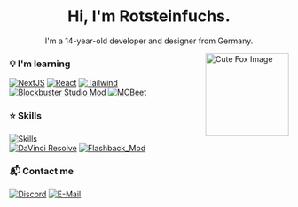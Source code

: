 <h1 align="center">Hi, I'm Rotsteinfuchs.</h1>
<p align="center">I'm a 14-year-old developer and designer from Germany.</p>

<img src="https://minecraft.wiki/images/Fox_Faceplant.gif" alt="Cute Fox Image" width="150" height="150" align="right" />

### 💡 I'm learning
[![NextJS](https://img.shields.io/badge/Next.JS-black?style=for-the-badge&logo=nextdotjs&logoColor=white)](https://www.nextjs.org/)
[![React](https://img.shields.io/badge/React-61DAFB?style=for-the-badge&logo=react&logoColor=black)](https://react.dev/)
[![Tailwind](https://img.shields.io/badge/Tailwind-06B6D4?style=for-the-badge&logo=tailwindcss&logoColor=white)](https://tailwindcss.com/)  
[![Blockbuster Studio Mod](https://img.shields.io/badge/Blockbuster_Studio_Mod-black?style=for-the-badge)](https://modrinth.com/mod/bbs-mod)
[![MCBeet](https://img.shields.io/badge/MCBeet-B70C38?style=for-the-badge)](https://github.com/mcbeet)

### ⭐️ Skills
![Skills](https://skillicons.dev/icons?i=linux,windows,bash,css,js,html,php,py,java,arduino,codepen,git,github,vscode,md,figma,svg&perline=10&theme=dark)  
[![DaVinci Resolve](https://img.shields.io/badge/DaVinci_Resolve-233A51?style=for-the-badge&logo=davinciresolve&logoColor=white)](https://www.blackmagicdesign.com/products/davinciresolve)
[![Flashback_Mod](https://img.shields.io/badge/Flashback_Mod-FAFAFA?style=for-the-badge)](https://modrinth.com/mod/flashback)

### 📬 Contact me
[![Discord](https://img.shields.io/badge/Discord:-@Rotsteinfuchs-5865F2?style=for-the-badge&logo=discord&logoColor=white)](https://discord.com/users/1100754798292258828)
[![E-Mail](https://img.shields.io/badge/E--Mail:-rotsteinfuchs@gmail.com-F2A60C?style=for-the-badge&logo=gmail&logoColor=white)](https://discord.com/users/1100754798292258828)

